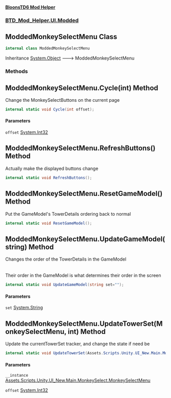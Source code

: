 #### [BloonsTD6 Mod Helper](index.md 'index')
### [BTD_Mod_Helper.UI.Modded](index.md#BTD_Mod_Helper.UI.Modded 'BTD_Mod_Helper.UI.Modded')

## ModdedMonkeySelectMenu Class

```csharp
internal class ModdedMonkeySelectMenu
```

Inheritance [System.Object](https://docs.microsoft.com/en-us/dotnet/api/System.Object 'System.Object') &#129106; ModdedMonkeySelectMenu
### Methods

<a name='BTD_Mod_Helper.UI.Modded.ModdedMonkeySelectMenu.Cycle(int)'></a>

## ModdedMonkeySelectMenu.Cycle(int) Method

Change the MonkeySelectButtons on the current page

```csharp
internal static void Cycle(int offset);
```
#### Parameters

<a name='BTD_Mod_Helper.UI.Modded.ModdedMonkeySelectMenu.Cycle(int).offset'></a>

`offset` [System.Int32](https://docs.microsoft.com/en-us/dotnet/api/System.Int32 'System.Int32')

<a name='BTD_Mod_Helper.UI.Modded.ModdedMonkeySelectMenu.RefreshButtons()'></a>

## ModdedMonkeySelectMenu.RefreshButtons() Method

Actually make the displayed buttons change

```csharp
internal static void RefreshButtons();
```

<a name='BTD_Mod_Helper.UI.Modded.ModdedMonkeySelectMenu.ResetGameModel()'></a>

## ModdedMonkeySelectMenu.ResetGameModel() Method

Put the GameModel's TowerDetails ordering back to normal

```csharp
internal static void ResetGameModel();
```

<a name='BTD_Mod_Helper.UI.Modded.ModdedMonkeySelectMenu.UpdateGameModel(string)'></a>

## ModdedMonkeySelectMenu.UpdateGameModel(string) Method

Changes the order of the TowerDetails in the GameModel  
<br/>  
Their order in the GameModel is what determines their order in the screen

```csharp
internal static void UpdateGameModel(string set="");
```
#### Parameters

<a name='BTD_Mod_Helper.UI.Modded.ModdedMonkeySelectMenu.UpdateGameModel(string).set'></a>

`set` [System.String](https://docs.microsoft.com/en-us/dotnet/api/System.String 'System.String')

<a name='BTD_Mod_Helper.UI.Modded.ModdedMonkeySelectMenu.UpdateTowerSet(Assets.Scripts.Unity.UI_New.Main.MonkeySelect.MonkeySelectMenu,int)'></a>

## ModdedMonkeySelectMenu.UpdateTowerSet(MonkeySelectMenu, int) Method

Update the currentTowerSet tracker, and change the state if need be

```csharp
internal static void UpdateTowerSet(Assets.Scripts.Unity.UI_New.Main.MonkeySelect.MonkeySelectMenu __instance, int offset=0);
```
#### Parameters

<a name='BTD_Mod_Helper.UI.Modded.ModdedMonkeySelectMenu.UpdateTowerSet(Assets.Scripts.Unity.UI_New.Main.MonkeySelect.MonkeySelectMenu,int).__instance'></a>

`__instance` [Assets.Scripts.Unity.UI_New.Main.MonkeySelect.MonkeySelectMenu](https://docs.microsoft.com/en-us/dotnet/api/Assets.Scripts.Unity.UI_New.Main.MonkeySelect.MonkeySelectMenu 'Assets.Scripts.Unity.UI_New.Main.MonkeySelect.MonkeySelectMenu')

<a name='BTD_Mod_Helper.UI.Modded.ModdedMonkeySelectMenu.UpdateTowerSet(Assets.Scripts.Unity.UI_New.Main.MonkeySelect.MonkeySelectMenu,int).offset'></a>

`offset` [System.Int32](https://docs.microsoft.com/en-us/dotnet/api/System.Int32 'System.Int32')